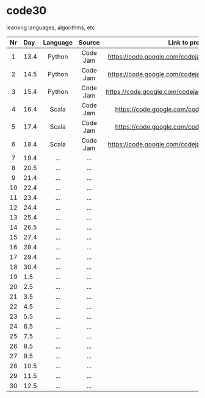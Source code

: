 # code30

learning languages, algorithms, etc

| Nr | Day  | Language |  Source  |                       Link to problem statement                  |
|:--:|:-----|:--------:|:--------:|:----------------------------------------------------------------:|
|  1 | 13.4 |  Python  | Code Jam |   https://code.google.com/codejam/contest/635101/dashboard#s=p0  |  
|  2 | 14.5 |  Python  | Code Jam |   https://code.google.com/codejam/contest/189252/dashboard#s=p0  | 
|  3 | 15.4 |  Python  | Code Jam |   https://code.google.com/codejam/contest/4284486/dashboard#s=p1 |  
|  4 | 16.4 |   Scala  | Code Jam |   https://code.google.com/codejam/contest/4224486/dashboard      |    
|  5 | 17.4 |   Scala  | Code Jam |   https://code.google.com/codejam/contest/5214486/dashboard      |  
|  6 | 18.4 |   Scala  | Code Jam |   https://code.google.com/codejam/contest/544101/dashboard#s=p0  | 
|  7 | 19.4 |    ...   |    ...   |                                  ...                             |   
|  8 | 20.5 |    ...   |    ...   |                                  ...                             |  
|  9 | 21.4 |    ...   |    ...   |                                  ...                             |     
| 10 | 22.4 |    ...   |    ...   |                                  ...                             |   
| 11 | 23.4 |    ...   |    ...   |                                  ...                             |  
| 12 | 24.4 |    ...   |    ...   |                                  ...                             | 
| 13 | 25.4 |    ...   |    ...   |                                  ...                             |     
| 14 | 26.5 |    ...   |    ...   |                                  ...                             | 
| 15 | 27.4 |    ...   |    ...   |                                  ...                             |  
| 16 | 28.4 |    ...   |    ...   |                                  ...                             |  
| 17 | 29.4 |    ...   |    ...   |                                  ...                             | 
| 18 | 30.4 |    ...   |    ...   |                                  ...                             | 
| 19 |  1.5 |    ...   |    ...   |                                  ...                             | 
| 20 |  2.5 |    ...   |    ...   |                                  ...                             |     
| 21 |  3.5 |    ...   |    ...   |                                  ...                             |  
| 22 |  4.5 |    ...   |    ...   |                                  ...                             | 
| 23 |  5.5 |    ...   |    ...   |                                  ...                             |     
| 24 |  6.5 |    ...   |    ...   |                                  ...                             |    
| 25 |  7.5 |    ...   |    ...   |                                  ...                             | 
| 26 |  8.5 |    ...   |    ...   |                                  ...                             |    
| 27 |  9.5 |    ...   |    ...   |                                  ...                             |   
| 28 | 10.5 |    ...   |    ...   |                                  ...                             |     
| 29 | 11.5 |    ...   |    ...   |                                  ...                             | 
| 30 | 12.5 |    ...   |    ...   |                                  ...                             | 

